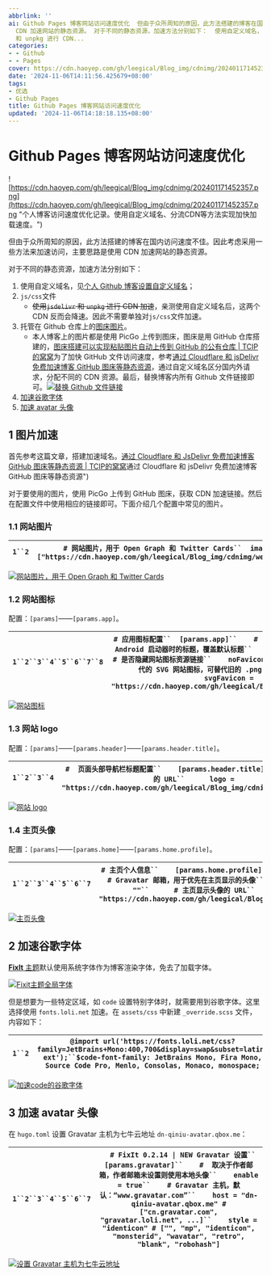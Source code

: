 ```yaml
---
abbrlink: ''
ai: Github Pages 博客网站访问速度优化  但由于众所周知的原因，此方法搭建的博客在国内访问速度不佳。因此考虑采用一些方法来加速访问，主要思路是使用
  CDN 加速网站的静态资源。 对于不同的静态资源，加速方法分别如下：  使用自定义域名，见个人 Github 博客设置自定义域名； js/css文件  ​使用jsdelivr
  和 unpkg 进行 CDN...
categories:
- - Github
- - Pages
cover: https://cdn.haoyep.com/gh/leegical/Blog_img/cdnimg/202401171452357.png
date: '2024-11-06T14:11:56.425679+08:00'
tags:
- 优选
- Github Pages
title: Github Pages 博客网站访问速度优化
updated: '2024-11-06T14:18:18.135+08:00'
---
```

# Github Pages 博客网站访问速度优化

![https://cdn.haoyep.com/gh/leegical/Blog_img/cdnimg/202401171452357.png](https://cdn.haoyep.com/gh/leegical/Blog_img/cdnimg/202401171452357.png "个人博客访问速度优化记录。使用自定义域名、分流CDN等方法实现加快加载速度。")


但由于众所周知的原因，此方法搭建的博客在国内访问速度不佳。因此考虑采用一些方法来加速访问，主要思路是使用 CDN 加速网站的静态资源。

对于不同的静态资源，加速方法分别如下：

1. 使用自定义域名，见[个人 Github 博客设置自定义域名](https://www.haoyep.com/posts/windows-hugo-blog-github/#%E8%87%AA%E5%AE%9A%E4%B9%89%E5%8D%9A%E5%AE%A2%E5%9F%9F%E5%90%8D)；
2. `js/css`文件
   * ​~~使用`jsdelivr` 和 `unpkg` 进行 CDN 加速~~​，亲测使用自定义域名后，这两个 CDN 反而会降速。因此不需要单独对`js/css`文件加速。
3. 托管在 Github 仓库上的[图床图片](https://www.haoyep.com/posts/optimize-github-pages-blog-access-speed/#%e5%9b%be%e7%89%87%e5%8a%a0%e9%80%9f)。
   * 本人博客上的图片都是使用 PicGo 上传到图床，图床是用 GitHub 仓库搭建的，[图床搭建可以实现粘贴图片自动上传到 GitHub 的公有仓库 | TCIP的窝窝](https://vercel.blog.tcip.top/2024/11/06/%E5%9B%BE%E5%BA%8A%E6%90%AD%E5%BB%BA%E5%8F%AF%E4%BB%A5%E5%AE%9E%E7%8E%B0%E7%B2%98%E8%B4%B4%E5%9B%BE%E7%89%87%E8%87%AA%E5%8A%A8%E4%B8%8A%E4%BC%A0%E5%88%B0%20GitHub%20%E7%9A%84%E5%85%AC%E6%9C%89%E4%BB%93%E5%BA%93/)为了加快 GitHub 文件访问速度，参考[通过 Cloudflare 和 jsDelivr 免费加速博客 GitHub 图床等静态资源](https://www.haoyep.com/posts/github-graph-beds-cdn/)，通过自定义域名区分国内外请求，分配不同的 CDN 资源。最后，替换博客内所有 Github 文件链接即可。[![替换 Github 文件链接](https://cdn.haoyep.com/gh/leegical/Blog_img/cdnimg/202312152140943.png "替换 Github 文件链接")](https://cdn.haoyep.com/gh/leegical/Blog_img/cdnimg/202312152140943.png?size=large)
4. [加速谷歌字体](https://www.haoyep.com/posts/optimize-github-pages-blog-access-speed/#%e5%8a%a0%e9%80%9f%e8%b0%b7%e6%ad%8c%e5%ad%97%e4%bd%93)
5. [加速 avatar 头像](https://www.haoyep.com/posts/optimize-github-pages-blog-access-speed/#%e5%8a%a0%e9%80%9f-avatar-%e5%a4%b4%e5%83%8f)

## 1 图片加速

首先参考这篇文章，搭建加速域名。[通过 Cloudflare 和 JsDelivr 免费加速博客 GitHub 图床等静态资源 | TCIP的窝窝](https://vercel.blog.tcip.top/2024/11/06/%E9%80%9A%E8%BF%87%20Cloudflare%20%E5%92%8C%20JsDelivr%20%E5%85%8D%E8%B4%B9%E5%8A%A0%E9%80%9F%E5%8D%9A%E5%AE%A2%20GitHub%20%E5%9B%BE%E5%BA%8A%E7%AD%89%E9%9D%99%E6%80%81%E8%B5%84%E6%BA%90/)通过 Cloudflare 和 jsDelivr 免费加速博客 GitHub 图床等静态资源")

对于要使用的图片，使用 PicGo 上传到 GitHub 图床，获取 CDN 加速链接。然后在配置文件中使用相应的链接即可。下面介绍几个配置中常见的图片。

### 1.1 网站图片

| `1``2` | `# 网站图片，用于 Open Graph 和 Twitter Cards``  images = ["https://cdn.haoyep.com/gh/leegical/Blog_img/cdnimg/weblogo.png"]` |
| ---------- | -------------------------------------------------------------------------------------------------------------------------------- |

[![网站图片，用于 Open Graph 和 Twitter Cards](https://cdn.haoyep.com/gh/leegical/Blog_img/cdnimg/202312161421814.png "网站图片，用于 Open Graph 和 Twitter Cards")](https://cdn.haoyep.com/gh/leegical/Blog_img/cdnimg/202312161421814.png?size=large)

### 1.2 网站图标

配置：`[params]`——`[params.app]`。

| `1``2``3``4``5``6``7``8` | `# 应用图标配置``  [params.app]``    # 当添加到 iOS 主屏幕或者 Android 启动器时的标题，覆盖默认标题``    title = "Leehow"``    # 是否隐藏网站图标资源链接``    noFavicon = false``    # 更现代的 SVG 网站图标，可替代旧的 .png 和 .ico 文件``    svgFavicon = "https://cdn.haoyep.com/gh/leegical/Blog_img/favicon.svg"` |
| ---------------------------------- | --------------------------------------------------------------------------------------------------------------------------------------------------------------------------------------------------------------------------------------------------------------------------------------------------------------------------------- |

[![网站图标](https://cdn.haoyep.com/gh/leegical/Blog_img/cdnimg/202312161426248.png "网站图标")](https://cdn.haoyep.com/gh/leegical/Blog_img/cdnimg/202312161426248.png?size=large)

### 1.3 网站 logo

配置：`[params]`——`[params.header]`——`[params.header.title]`。

| `1``2``3``4` | `#  页面头部导航栏标题配置``    [params.header.title]``      # LOGO 的 URL``      logo = "https://cdn.haoyep.com/gh/leegical/Blog_img/cdnimg/weblogo.png"` |
| ------------------ | --------------------------------------------------------------------------------------------------------------------------------------------------------------- |

[![网站 logo](https://cdn.haoyep.com/gh/leegical/Blog_img/cdnimg/202312161428936.png "网站 logo")](https://cdn.haoyep.com/gh/leegical/Blog_img/cdnimg/202312161428936.png?size=large)

### 1.4 主页头像

配置：`[params]`——`[params.home]`——`[params.home.profile]`。

| `1``2``3``4``5``6``7` | `# 主页个人信息``    [params.home.profile]``      enable = true``      # Gravatar 邮箱，用于优先在主页显示的头像``      gravatarEmail = ""``      # 主页显示头像的 URL``      avatarURL = "https://cdn.haoyep.com/gh/leegical/Blog_img/cdnimg/avatar.png"` |
| ------------------------------ | ------------------------------------------------------------------------------------------------------------------------------------------------------------------------------------------------------------------------------------------------------------------ |

[![主页头像](https://cdn.haoyep.com/gh/leegical/Blog_img/cdnimg/202312161433480.png "主页头像")](https://cdn.haoyep.com/gh/leegical/Blog_img/cdnimg/202312161433480.png?size=large)

## 2 加速谷歌字体

[**FixIt** 主题](https://github.com/hugo-fixit/FixIt)默认使用系统字体作为博客渲染字体，免去了加载字体。

[![Fixit主题全局字体](https://cdn.haoyep.com/gh/leegical/Blog_img/cdnimg/202312152148953.png "Fixit主题全局字体")](https://cdn.haoyep.com/gh/leegical/Blog_img/cdnimg/202312152148953.png?size=large)

但是想要为一些特定区域，如 `code` 设置特别字体时，就需要用到谷歌字体。这里选择使用 `fonts.loli.net` 加速。在 `assets/css` 中新建 `_override.scss` 文件，内容如下：

| `1``2` | `@import url('https://fonts.loli.net/css?family=JetBrains+Mono:400,700&display=swap&subset=latin-ext');``$code-font-family: JetBrains Mono, Fira Mono, Source Code Pro, Menlo, Consolas, Monaco, monospace;` |
| ---------- | --------------------------------------------------------------------------------------------------------------------------------------------------------------------------------------------------------------- |

[![加速code的谷歌字体](https://cdn.haoyep.com/gh/leegical/Blog_img/cdnimg/202312152151358.png "加速code的谷歌字体")](https://cdn.haoyep.com/gh/leegical/Blog_img/cdnimg/202312152151358.png?size=large)

## 3 加速 avatar 头像

在 `hugo.toml` 设置 Gravatar 主机为七牛云地址 `dn-qiniu-avatar.qbox.me`：

| `1``2``3``4``5``6``7` | `  # FixIt 0.2.14 \| NEW Gravatar 设置``  [params.gravatar]``    #  取决于作者邮箱，作者邮箱未设置则使用本地头像``    enable = true``    # Gravatar 主机，默认：“www.gravatar.com”``    host = "dn-qiniu-avatar.qbox.me" # ["cn.gravatar.com", "gravatar.loli.net", ...]``    style = "identicon" # ["", "mp", "identicon", "monsterid", "wavatar", "retro", "blank", "robohash"]` |
| ------------------------------ | ------------------------------------------------------------------------------------------------------------------------------------------------------------------------------------------------------------------------------------------------------------------------------------------------------------------------------------------------------------------------------------------- |

[![设置 Gravatar 主机为七牛云地址](https://cdn.haoyep.com/gh/leegical/Blog_img/cdnimg/202312152153926.png "设置 Gravatar 主机为七牛云地址")](https://cdn.haoyep.com/gh/leegical/Blog_img/cdnimg/202312152153926.png?size=large)

